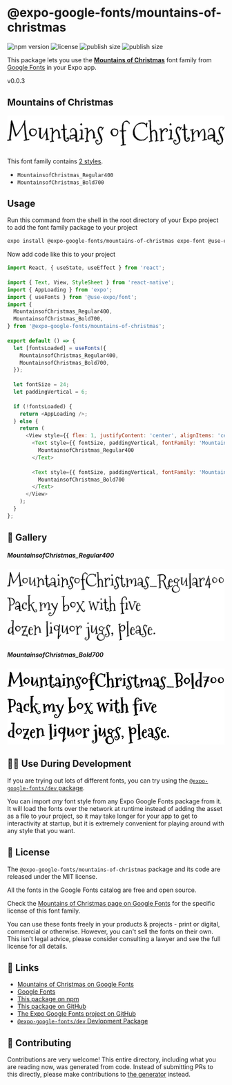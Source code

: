 # @expo-google-fonts/mountains-of-christmas

![npm version](https://flat.badgen.net/npm/v/@expo-google-fonts/mountains-of-christmas)
![license](https://flat.badgen.net/github/license/expo/google-fonts)
![publish size](https://flat.badgen.net/packagephobia/install/@expo-google-fonts/mountains-of-christmas)
![publish size](https://flat.badgen.net/packagephobia/publish/@expo-google-fonts/mountains-of-christmas)

This package lets you use the [**Mountains of Christmas**](https://fonts.google.com/specimen/Mountains+of+Christmas) font family from [Google Fonts](https://fonts.google.com/) in your Expo app.

v0.0.3

## Mountains of Christmas

![Mountains of Christmas](./font-family.png)

This font family contains [2 styles](#-gallery).

- `MountainsofChristmas_Regular400`
- `MountainsofChristmas_Bold700`

## Usage

Run this command from the shell in the root directory of your Expo project to add the font family package to your project
```sh
expo install @expo-google-fonts/mountains-of-christmas expo-font @use-expo/font
```

Now add code like this to your project
```js
import React, { useState, useEffect } from 'react';

import { Text, View, StyleSheet } from 'react-native';
import { AppLoading } from 'expo';
import { useFonts } from '@use-expo/font';
import {
  MountainsofChristmas_Regular400,
  MountainsofChristmas_Bold700,
} from '@expo-google-fonts/mountains-of-christmas';

export default () => {
  let [fontsLoaded] = useFonts({
    MountainsofChristmas_Regular400,
    MountainsofChristmas_Bold700,
  });

  let fontSize = 24;
  let paddingVertical = 6;

  if (!fontsLoaded) {
    return <AppLoading />;
  } else {
    return (
      <View style={{ flex: 1, justifyContent: 'center', alignItems: 'center' }}>
        <Text style={{ fontSize, paddingVertical, fontFamily: 'MountainsofChristmas_Regular400' }}>
          MountainsofChristmas_Regular400
        </Text>

        <Text style={{ fontSize, paddingVertical, fontFamily: 'MountainsofChristmas_Bold700' }}>
          MountainsofChristmas_Bold700
        </Text>
      </View>
    );
  }
};

```

## 🔡 Gallery

##### MountainsofChristmas_Regular400
![MountainsofChristmas_Regular400](./c2200cef227dc27280b133ec5d366a7a1c5e8956523b6a69490c6d3be875831f.ttf.png)

##### MountainsofChristmas_Bold700
![MountainsofChristmas_Bold700](./52a7b2b21269dc6d67187a7882fa4bbc19f093792adc852c62497c6495d129e6.ttf.png)


## 👩‍💻 Use During Development

If you are trying out lots of different fonts, you can try using the [`@expo-google-fonts/dev` package](https://github.com/expo/google-fonts/tree/master/font-packages/dev#readme).

You can import *any* font style from any Expo Google Fonts package from it. It will load the fonts
over the network at runtime instead of adding the asset as a file to your project, so it may take longer
for your app to get to interactivity at startup, but it is extremely convenient
for playing around with any style that you want.

## 📖 License

The `@expo-google-fonts/mountains-of-christmas` package and its code are released under the MIT license.

All the fonts in the Google Fonts catalog are free and open source.

Check the [Mountains of Christmas page on Google Fonts](https://fonts.google.com/specimen/Mountains+of+Christmas) for the specific license of this font family.

You can use these fonts freely in your products & projects - print or digital, commercial or otherwise. However, you can't sell the fonts on their own. This isn't legal advice, please consider consulting a lawyer and see the full license for all details.

## 🔗 Links

- [Mountains of Christmas on Google Fonts](https://fonts.google.com/specimen/Mountains+of+Christmas)
- [Google Fonts](https://fonts.google.com/)
- [This package on npm](https://www.npmjs.com/package/@expo-google-fonts/mountains-of-christmas)
- [This package on GitHub](https://github.com/expo/google-fonts/tree/master/font-packages/mountains-of-christmas)
- [The Expo Google Fonts project on GitHub](https://github.com/expo/google-fonts)
- [`@expo-google-fonts/dev` Devlopment Package](https://github.com/expo/google-fonts/tree/master/font-packages/dev)


## 🤝 Contributing

Contributions are very welcome! This entire directory, including what you are reading now, was generated from code. Instead of submitting PRs to this directly, please make contributions to [the generator](https://github.com/expo/google-fonts/tree/master/packages/generator) instead.
